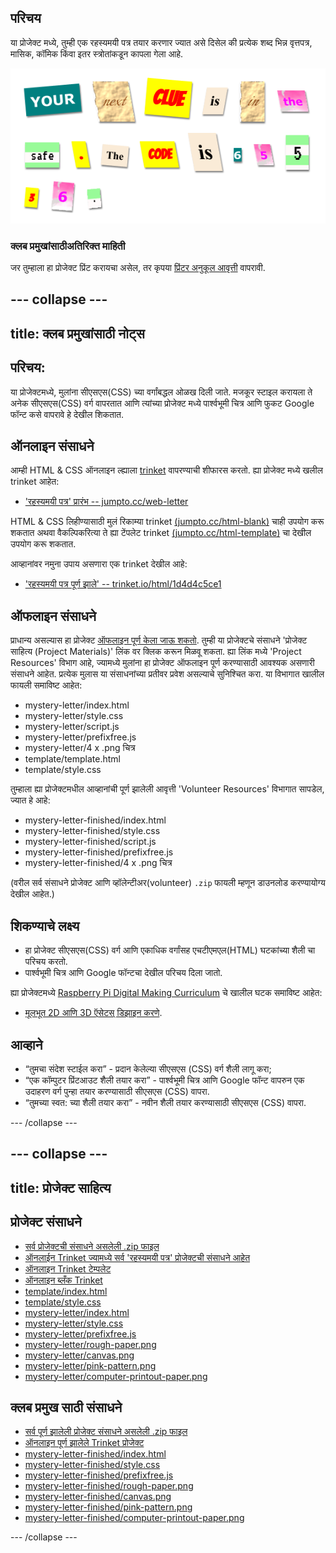 ## परिचय

या प्रोजेक्ट मध्ये, तुम्ही एक रहस्यमयी पत्र तयार करणार ज्यात असे दिसेल की प्रत्येक शब्द भिन्न वृत्तपत्र, मासिक, कॉमिक किंवा इतर स्त्रोतांकडून कापला गेला आहे.

![screenshot](images/letter-final.png)

### क्लब प्रमुखांसाठीअतिरिक्त माहिती

जर तुम्हाला हा प्रोजेक्ट प्रिंट करायचा असेल, तर कृपया [प्रिंटर अनुकूल आवृत्ती](https://projects.raspberrypi.org/en/projects/mystery-letter/print) वापरावी.

## \--- collapse \---

## title: क्लब प्रमुखांसाठी नोट्स

## परिचय:

या प्रोजेक्टमध्ये, मुलांना सीएसएस(CSS) च्या वर्गांबद्धल ओळख दिली जाते. मजकूर स्टाइल करायला ते अनेक सीएसएस(CSS) वर्ग वापरतात आणि त्यांच्या प्रोजेक्ट मध्ये पार्श्वभूमी चित्र आणि फुकट Google फॉन्ट कसे वापरावे हे देखील शिकतात.

## ऑनलाइन संसाधने

आम्ही HTML & CSS ऑनलाइन ल्ह्याला [trinket](https://trinket.io/) वापरण्याची शीफारस करतो. ह्या प्रोजेक्ट मध्ये खलील trinket आहेत:

* ['रहस्यमयी पत्र' प्रारंभ -- jumpto.cc/web-letter](http://jumpto.cc/web-letter)

HTML & CSS लिहीण्यासाठी मुलं रिकाम्या trinket [(jumpto.cc/html-blank)](http://jumpto.cc/html-blank) चाही उपयोग करू शकतात अथवा वैकल्पिकरित्या ते ह्या टेंपलेट trinket [(jumpto.cc/html-template)](http://jumpto.cc/html-template) चा देखील उपयोग करू शकतात.

आव्हानांवर नमुना उपाय असणारा एक trinket देखील आहे:

* ['रहस्यमयी पत्र पूर्ण झाले' -- trinket.io/html/1d4d4c5ce1](https://trinket.io/html/1d4d4c5ce1)

## ऑफलाइन संसाधने

प्राधान्य असल्यास हा प्रोजेक्ट [ऑफलाइन पूर्ण केला जाऊ शकतो](https://www.codeclubprojects.org/en-GB/resources/webdev-working-offline/). तुम्ही या प्रोजेक्टचे संसाधने 'प्रोजेक्ट साहित्य (Project Materials)' लिंक वर​ क्लिक करून मिळवू शकता. ह्या लिंक मध्ये 'Project Resources' विभाग आहे, ज्यामध्ये मुलांना हा प्रोजेक्ट ऑफलाइन पूर्ण करण्यासाठी आवश्यक असणारी संसाधने आहेत. प्रत्येक मुलास या संसाधनांच्या प्रतीवर प्रवेश असल्याचे सुनिश्चित करा. या विभागात खालील फायली समाविष्ट आहेत:

* mystery-letter/index.html
* mystery-letter/style.css
* mystery-letter/script.js
* mystery-letter/prefixfree.js
* mystery-letter/4 x .png चित्र
* template/template.html
* template/style.css

तुम्हाला ह्या प्रोजेक्टमधील आव्हानांची पूर्ण झालेली आवृत्ती 'Volunteer Resources' विभागात सापडेल, ज्यात हे आहे:

* mystery-letter-finished/index.html
* mystery-letter-finished/style.css
* mystery-letter-finished/script.js
* mystery-letter-finished/prefixfree.js
* mystery-letter-finished/4 x .png चित्र

(वरील सर्व संसाधने प्रोजेक्ट आणि व्हॉलेन्टीअर(volunteer) `.zip` फायली म्हणून डाउनलोड करण्यायोग्य देखील आहेत.)

## शिकण्याचे लक्ष्य

* हा प्रोजेक्ट सीएसएस(CSS) वर्ग आणि एकाधिक वर्गांसह एचटीएमएल(HTML) घटकांच्या शैली चा परिचय करतो.
* पार्श्वभूमी चित्र आणि Google फॉन्टचा देखील परिचय दिला जातो. 

ह्या प्रोजेक्टमध्ये [Raspberry Pi Digital Making Curriculum](http://rpf.io/curriculum) चे खालील घटक समाविष्ट आहेत:

* [मूलभूत 2D आणि 3D ऍसेटस् डिझाइन करणे](https://www.raspberrypi.org/curriculum/design/creator).

## आव्हाने

* “तुमचा संदेश स्टाईल करा” - प्रदान केलेल्या सीएसएस (CSS) वर्ग शैली लागू करा;
* “एक कॉम्पुटर प्रिंटआउट शैली तयार करा” - पार्श्वभूमी चित्र आणि Google फॉन्ट वापरुन एक उदाहरण वर्ग पुन्हा तयार करण्यासाठी सीएसएस (CSS) वापरा. 
* “तुमच्या स्वत: च्या शैली तयार करा” - नवीन शैली तयार करण्यासाठी सीएसएस (CSS) वापरा.

\--- /collapse \---

## \--- collapse \---

## title: प्रोजेक्ट साहित्य

## प्रोजेक्ट संसाधने

* [सर्व प्रोजेक्टची संसाधने असलेली .zip फाइल](https://rpf.io/p/en/mystery-letter-go)
* [ऑनलाईन Trinket ज्यामध्ये सर्व 'रहस्यमयी पत्र' प्रोजेक्टची संसाधने आहेत](http://jumpto.cc/web-letter)
* [ऑनलाइन Trinket टेम्पलेट](http://jumpto.cc/trinket-template)
* [ऑनलाइन ब्लँक Trinket](http://jumpto.cc/trinket-blank)
* [template/index.html](resources/template-index.html)
* [template/style.css](resources/template-style.css)
* [mystery-letter/index.html](resources/mystery-letter-index.html)
* [mystery-letter/style.css](resources/mystery-letter-style.css)
* [mystery-letter/prefixfree.js](resources/mystery-letter-prefixfree.js)
* [mystery-letter/rough-paper.png](resources/mystery-letter-rough-paper.png)
* [mystery-letter/canvas.png](resources/mystery-letter-canvas.png)
* [mystery-letter/pink-pattern.png](resources/mystery-letter-pink-pattern.png)
* [mystery-letter/computer-printout-paper.png](resources/mystery-letter-computer-printout-paper.png)

## क्लब प्रमुख साठी संसाधने

* [सर्व पूर्ण झालेली प्रोजेक्ट संसाधने असलेली .zip फाइल](https://rpf.io/p/en/mystery-letter-go)
* [ऑनलाइन पूर्ण झालेले Trinket प्रोजेक्ट](https://trinket.io/html/1d4d4c5ce1)
* [mystery-letter-finished/index.html](resources/mystery-letter-finished-index.html)
* [mystery-letter-finished/style.css](resources/mystery-letter-finished-style.css)
* [mystery-letter-finished/prefixfree.js](resources/mystery-letter-finished-prefixfree.js)
* [mystery-letter-finished/rough-paper.png](resources/mystery-letter-finished-rough-paper.png)
* [mystery-letter-finished/canvas.png](resources/mystery-letter-finished-canvas.png)
* [mystery-letter-finished/pink-pattern.png](resources/mystery-letter-finished-pink-pattern.png)
* [mystery-letter-finished/computer-printout-paper.png](resources/mystery-letter-finished-computer-printout-paper.png)

\--- /collapse \---